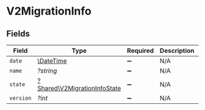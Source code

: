 # V2MigrationInfo


## Fields

| Field                                                                       | Type                                                                        | Required                                                                    | Description                                                                 | Example                                                                     |
| --------------------------------------------------------------------------- | --------------------------------------------------------------------------- | --------------------------------------------------------------------------- | --------------------------------------------------------------------------- | --------------------------------------------------------------------------- |
| `date`                                                                      | [\DateTime](https://www.php.net/manual/en/class.datetime.php)               | :heavy_minus_sign:                                                          | N/A                                                                         |                                                                             |
| `name`                                                                      | *?string*                                                                   | :heavy_minus_sign:                                                          | N/A                                                                         | migrations:001                                                              |
| `state`                                                                     | [?Shared\V2MigrationInfoState](../../Models/Shared/V2MigrationInfoState.md) | :heavy_minus_sign:                                                          | N/A                                                                         |                                                                             |
| `version`                                                                   | *?int*                                                                      | :heavy_minus_sign:                                                          | N/A                                                                         | 11                                                                          |